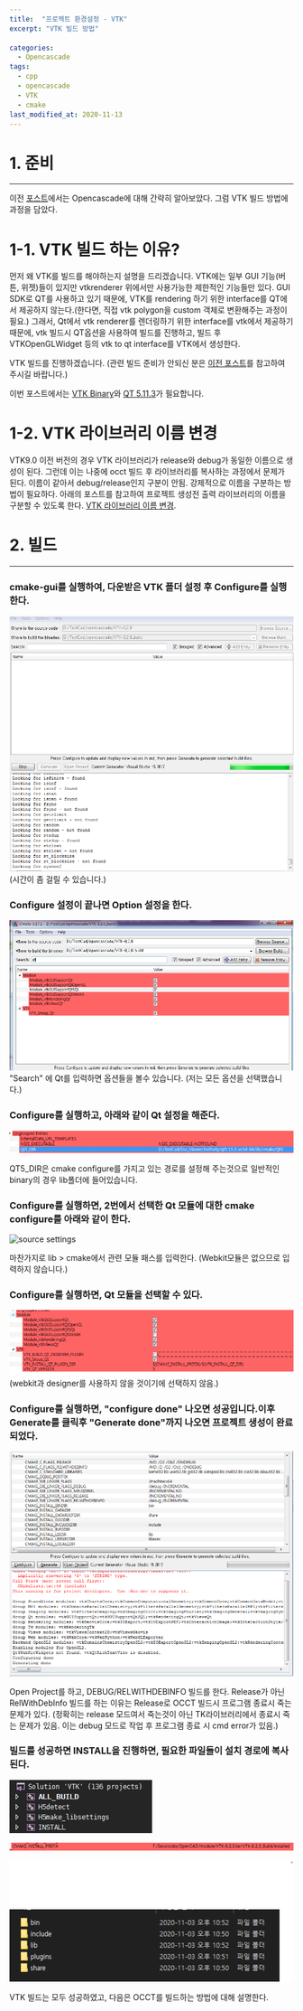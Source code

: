 ```yaml
---
title:  "프로젝트 환경설정 - VTK"
excerpt: "VTK 빌드 방법"

categories:
  - Opencascade
tags:
  - cpp
  - opencascade
  - VTK
  - cmake
last_modified_at: 2020-11-13
---
```


# 1. 준비
- - -
이전 [포스트](https://essspressso.info/opencascade/OCCT-BOOK-01/)에서는 Opencascade에 대해 간략히 알아보았다. 그럼 VTK 빌드 방법에 과정을 담았다.

# 1-1. VTK 빌드 하는 이유?
먼저 왜 VTK를 빌드를 해야하는지 설명을 드리겠습니다.
VTK에는 일부 GUI 기능(버튼, 위젯)들이 있지만 vtkrenderer 위에서만 사용가능한 제한적인 기능들만 있다. GUI SDK로 QT를 사용하고 있기 때문에, VTK를 rendering 하기 위한 interface를 QT에서 제공하지 않는다.(한다면, 직접 vtk polygon을 custom 객체로 변환해주는 과정이 필요.) 그래서, Qt에서 vtk renderer를 렌더링하기 위한 interface를 vtk에서 제공하기 때문에, vtk 빌드시 QT옵션을 사용하여 빌드를 진행하고, 빌드 후 VTKOpenGLWidget 등의 vtk to qt interface를 VTK에서 생성한다.

VTK 빌드를 진행하겠습니다.
(관련 빌드 준비가 안되신 분은 [이전 포스트](https://essspressso.info/Opencascade/OCCT-BOOK-04/)를 참고하여 주시길 바랍니다.)  

이번 포스트에서는 [VTK Binary](https://vtk.org/download/)와 [QT 5.11.3](https://download.qt.io/new_archive/qt/5.11/5.11.3/)가 필요합니다.
 

# 1-2. VTK 라이브러리 이름 변경
VTK9.0 이전 버전의 경우 VTK 라이브러리가 release와 debug가 동일한 이름으로 생성이 된다. 그런데 이는 나중에 occt 빌드 후 라이브러리를 복사하는 과정에서 문제가 된다. 이름이 같아서 debug/release인지 구분이 안됨. 강제적으로 이름을 구분하는 방법이 필요하다. 아래의 포스트를 참고하여 프로젝트 생성전 출력 라이브러리의 이름을 구분할 수 있도록 한다. [VTK 라이브러리 이름 변경](https://essspressso.info/Opencascade/OCCT-BOOK-02-1/).


# 2. 빌드
- - -

### cmake-gui를 실행하여, 다운받은 VTK 폴더 설정 후 Configure를 실행한다.
![source settings](/assets/images/OCCT/02/post2-cmake_1.png)
(시간이 좀 걸릴 수 있습니다.)  

### Configure 설정이 끝나면 Option 설정을 한다.
![source settings](/assets/images/OCCT/02/post2-cmake_2.png)
"Search" 에 Qt를 입력하면 옵션들을 볼수 있습니다.
(저는 모든 옵션을 선택했습니다.)  

### Configure를 실행하고, 아래와 같이 Qt 설정을 해준다.
![source settings](/assets/images/OCCT/02/post2-cmake_3.png)

QT5_DIR은 cmake configure를 가지고 있는 경로를 설정해 주는것으로 일반적인 binary의 경우 lib폴더에 들어있습니다.

### Configure를 실행하면, 2번에서 선택한 Qt 모듈에 대한 cmake configure를 아래와 같이 한다.
![source settings](/assets/images/OCCT/post2-cmake_4.png)

마찬가지로 lib > cmake에서 관련 모듈 패스를 입력한다.
(Webkit모듈은 없으므로 입력하지 않습니다.)  

### Configure를 실행하면, Qt 모듈을 선택할 수 있다.  
![source settings](/assets/images/OCCT/02/post2-cmake_5.png)
(webkit과 designer를 사용하지 않을 것이기에 선택하지 않음.)

### Configure를 실행하면, "configure done" 나오면 성공입니다.이후 Generate를 클릭후 "Generate done"까지 나오면 프로젝트 생성이 완료되었다.
![source settings](/assets/images/OCCT/02/post2-cmake_6.png)

Open Project를 하고, DEBUG/RELWITHDEBINFO 빌드를 한다. Release가 아닌 RelWithDebInfo 빌드를 하는 이유는 Release로 OCCT 빌드시 프로그램 종료시 죽는 문제가 있다. (정확히는 release 모드여서 죽는것이 아닌 TK라이브러리에서 종료시 죽는 문제가 있음. 이는 debug 모드로 작업 후 프로그램 종료 시 cmd error가 있음.)

### 빌드를 성공하면 INSTALL을 진행하면, 필요한 파일들이 설치 경로에 복사된다.
![source settings](/assets/images/OCCT/02/post2-cmake_7.png)  

![source settings](/assets/images/OCCT/02/post2-cmake_8.png)  

![source settings](/assets/images/OCCT/02/post2-cmake_9.png)

VTK 빌드는 모두 성공하였고, 다음은 OCCT를 빌드하는 방법에 대해 설명한다.